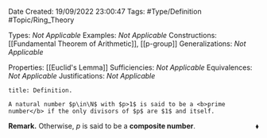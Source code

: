 <div class="topSpace"></div>

Date Created: 19/09/2022 23:00:47
Tags: #Type/Definition #Topic/Ring_Theory

Types: <i>Not Applicable</i>
Examples: <i>Not Applicable</i>
Constructions: [[Fundamental Theorem of Arithmetic]], [[p-group]]
Generalizations: <i>Not Applicable</i>

Properties: [[Euclid's Lemma]]
Sufficiencies: <i>Not Applicable</i>
Equivalences: <i>Not Applicable</i>
Justifications: <i>Not Applicable</i>

``` ad-Definition
title: Definition.

A natural number $p\in\N$ with $p>1$ is said to be a <b>prime number</b> if the only divisors of $p$ are $1$ and itself.

```

<b>Remark.</b> Otherwise, $p$ is said to be a <b>composite number</b>.<span style="float:right;">$\blacklozenge$</span>
